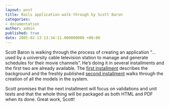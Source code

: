 ```yaml
---
layout: post
title: Rails application walk-through by Scott Baron
categories:
- documentation
author: admin
published: true
date: 2005-02-13 13:34:11.000000000 +00:00
---
```

<p>Scott Baron is walking through the process of creating an application &#8220;&#8230;used by a university cable television station to manage and generate schedules for their movie channels&#8221;. He&#8217;s doing it in several installments and the first two are already available. The <a href="http://scott.elitists.net/view/7">first installment</a> describes the background and the freshly published <a href="http://scott.elitists.net/journal/view/8">second installment</a> walks through the creation of all the models in the system.</p>
<p>Scott promises that the next installment will focus on validations and unit tests and that the whole thing will be packaged as both <span class="caps">HTML</span> and <span class="caps">PDF</span> when its done. Great work, Scott!</p>